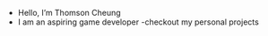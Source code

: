 - Hello, I’m Thomson Cheung
- I am an aspiring game developer
-checkout my personal projects
<!---
ThomsonCheung9/ThomsonCheung9 is a ✨ special ✨ repository because its `README.md` (this file) appears on your GitHub profile.
You can click the Preview link to take a look at your changes.
--->
